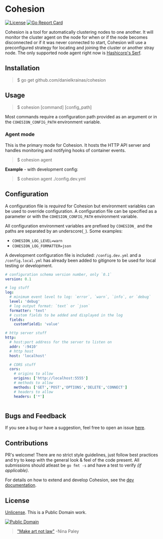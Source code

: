 # Cohesion

[![License](https://img.shields.io/badge/license-Unlicense-blue.svg?style=flat)](UNLICENSE) [![Go Report Card](https://goreportcard.com/badge/github.com/danielkrainas/cohesion)](https://goreportcard.com/report/github.com/danielkrainas/cohesion)

Cohesion is a tool for automatically clustering nodes to one another. It will monitor the cluster agent on the node for when or if the node becomes disconnected or if it was never connected to start, Cohesion will use a preconfigured strategy for locating and joining the cluster or another stray node. The only supported node agent right now is [Hashicorp's Serf](https://github.com/hashicorp/serf).

## Installation

> $ go get github.com/danielkrainas/cohesion

## Usage

> $ cohesion [command] [config_path]

Most commands require a configuration path provided as an argument or in the `COHESION_CONFIG_PATH` environment variable. 

### Agent mode

This is the primary mode for Cohesion. It hosts the HTTP API server and handles monitoring and notifying hooks of container events.

> $ cohesion agent

**Example** - with development config:

> $ cohesion agent ./config.dev.yml

## Configuration

A configuration file is *required* for Cohesion but environment variables can be used to override configuration. A configuration file can be specified as a parameter or with the `COHESION_CONFIG_PATH` environment variable. 

All configuration environment variables are prefixed by `COHESION_` and the paths are separated by an underscore(`_`). Some examples:

- `COHESION_LOG_LEVEL=warn`
- `COHESION_LOG_FORMATTER=json`

A development configuration file is included: `/config.dev.yml` and a `/config.local.yml` has already been added to gitignore to be used for local testing or development.

```yaml
# configuration schema version number, only `0.1`
version: 0.1

# log stuff
log:
  # minimum event level to log: `error`, `warn`, `info`, or `debug`
  level: 'debug'
  # log output format: `text` or `json`
  formatter: 'text'
  # custom fields to be added and displayed in the log
  fields:
    customfield1: 'value'

# http server stuff
http:
  # host:port address for the server to listen on
  addr: ':9410'
  # http host
  host: 'localhost'

  # CORS stuff
  cors:
    # origins to allow
    origins: ['http://localhost:5555']
    # methods to allow
    methods: ['GET','POST','OPTIONS','DELETE','CONNECT']
    # headers to allow
    headers: ['*']



```

## Bugs and Feedback

If you see a bug or have a suggestion, feel free to open an issue [here](https://github.com/danielkrainas/cohesion/issues).

## Contributions

PR's welcome! There are no strict style guidelines, just follow best practices and try to keep with the general look & feel of the code present. All submissions should atleast be `go fmt -s` and have a test to verify *(if applicable)*.

For details on how to extend and develop Cohesion, see the [dev documentation](docs/development/).

## License

[Unlicense](http://unlicense.org/UNLICENSE). This is a Public Domain work. 

[![Public Domain](https://licensebuttons.net/p/mark/1.0/88x31.png)](http://questioncopyright.org/promise)

> ["Make art not law"](http://questioncopyright.org/make_art_not_law_interview) -Nina Paley